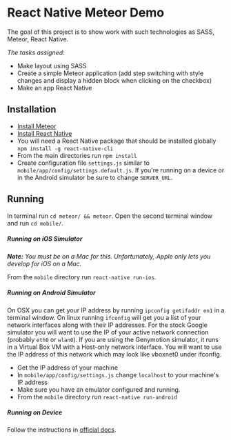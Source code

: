 # React Native Meteor Demo

The goal of this project is to show work with such technologies as SASS, Meteor, React Native.

_The tasks assigned:_

- Make layout using SASS
- Create a simple Meteor application (add step switching with style changes and display a hidden block when clicking on the checkbox)
- Make an app React Native

## Installation

- [Install Meteor](https://www.meteor.com/install)
- [Install React Native](https://facebook.github.io/react-native/docs/getting-started.html)
- You will need a React Native package that should be installed globally `npm install -g react-native-cli`
- From the main directories run `npm install`
- Create configuration file `settings.js` similar to `mobile/app/config/settings.default.js`. 
If you're running on a device or in the Android simulator be sure to change `SERVER_URL`.

## Running

In terminal run `cd meteor/ && meteor`. 
Open the second terminal window and run `cd mobile/`.

##### Running on iOS Simulator

_**Note:** You must be on a Mac for this. Unfortunately, Apple only lets you develop for iOS on a Mac._

From the `mobile` directory run `react-native run-ios`.

##### Running on Android Simulator

On OSX you can get your IP address by running `ipconfig getifaddr en1` in a terminal window.
On linux running `ifconfig` will get you a list of your network interfaces along with their IP addresses. 
For the stock Google simulator you will want to use the IP of your active network connection (probably `eth0` or `wlan0`). 
If you are using the Genymotion simulator, it runs in a Virtual Box VM with a Host-only network interface. 
You will want to use the IP address of this network which may look like vboxnet0 under ifconfig.

- Get the IP address of your machine
- In `mobile/app/config/settings.js` change `localhost` to your machine's IP address
- Make sure you have an emulator configured and running.
- From the `mobile` directory run `react-native run-android`

##### Running on Device

Follow the instructions in [official docs](https://facebook.github.io/react-native/docs/running-on-device.html).
